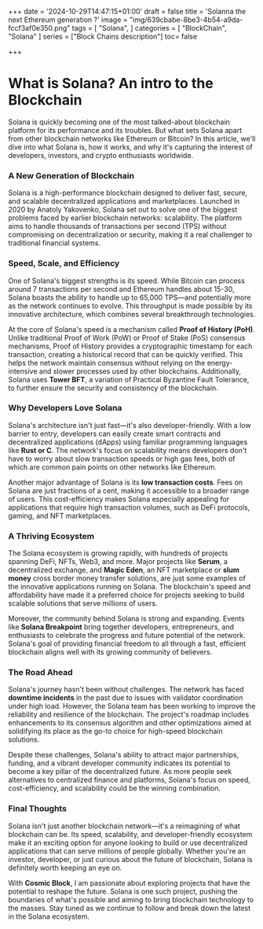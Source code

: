 +++
date = '2024-10-29T14:47:15+01:00'
draft = false
title = 'Solanna the next Ethereum generation ?'
image = "img/639cbabe-8be3-4b54-a9da-fccf3af0e350.png"
tags = [
    "Solana",
]
categories = [
    "BlockChain",
    "Solana"
]
series = ["Block Chains description"]
toc= false

+++

# **What is Solana? An intro to the Blockchain**

Solana is quickly becoming one of the most talked-about blockchain platform for its performance and its troubles. But what sets Solana apart from other blockchain networks like Ethereum or Bitcoin? In this article, we'll dive into what Solana is, how it works, and why it's capturing the interest of developers, investors, and crypto enthusiasts worldwide.
<!--more-->

### **A New Generation of Blockchain**

Solana is a high-performance blockchain designed to deliver fast, secure, and scalable decentralized applications and marketplaces. Launched in 2020 by Anatoly Yakovenko, Solana set out to solve one of the biggest problems faced by earlier blockchain networks: scalability. The platform aims to handle thousands of transactions per second (TPS) without compromising on decentralization or security, making it a real challenger to traditional financial systems.

### **Speed, Scale, and Efficiency**

One of Solana's biggest strengths is its speed. While Bitcoin can process around 7 transactions per second and Ethereum handles about 15-30, Solana boasts the ability to handle up to 65,000 TPS—and potentially more as the network continues to evolve. This throughput is made possible by its innovative architecture, which combines several breakthrough technologies.

At the core of Solana's speed is a mechanism called **Proof of History (PoH)**. Unlike traditional Proof of Work (PoW) or Proof of Stake (PoS) consensus mechanisms, Proof of History provides a cryptographic timestamp for each transaction, creating a historical record that can be quickly verified. This helps the network maintain consensus without relying on the energy-intensive and slower processes used by other blockchains. Additionally, Solana uses **Tower BFT**, a variation of Practical Byzantine Fault Tolerance, to further ensure the security and consistency of the blockchain.

### **Why Developers Love Solana**

Solana's architecture isn't just fast—it's also developer-friendly. With a low barrier to entry, developers can easily create smart contracts and decentralized applications (dApps) using familiar programming languages like **Rust or C**. The network's focus on scalability means developers don't have to worry about slow transaction speeds or high gas fees, both of which are common pain points on other networks like Ethereum.

Another major advantage of Solana is its **low transaction costs**. Fees on Solana are just fractions of a cent, making it accessible to a broader range of users. This cost-efficiency makes Solana especially appealing for applications that require high transaction volumes, such as DeFi protocols, gaming, and NFT marketplaces.

### **A Thriving Ecosystem**

The Solana ecosystem is growing rapidly, with hundreds of projects spanning DeFi, NFTs, Web3, and more. Major projects like **Serum**, a decentralized exchange, and **Magic Eden**, an NFT marketplace or **slum money** cross border money transfer solutions, are just some examples of the innovative applications running on Solana. The blockchain's speed and affordability have made it a preferred choice for projects seeking to build scalable solutions that serve millions of users.

Moreover, the community behind Solana is strong and expanding. Events like **Solana Breakpoint** bring together developers, entrepreneurs, and enthusiasts to celebrate the progress and future potential of the network. Solana's goal of providing financial freedom to all through a fast, efficient blockchain aligns well with its growing community of believers.

### **The Road Ahead**

Solana's journey hasn't been without challenges. The network has faced **downtime incidents** in the past due to issues with validator coordination under high load. However, the Solana team has been working to improve the reliability and resilience of the blockchain. The project's roadmap includes enhancements to its consensus algorithm and other optimizations aimed at solidifying its place as the go-to choice for high-speed blockchain solutions.

Despite these challenges, Solana's ability to attract major partnerships, funding, and a vibrant developer community indicates its potential to become a key pillar of the decentralized future. As more people seek alternatives to centralized finance and platforms, Solana's focus on speed, cost-efficiency, and scalability could be the winning combination.

### **Final Thoughts**

Solana isn't just another blockchain network—it's a reimagining of what blockchain can be. Its speed, scalability, and developer-friendly ecosystem make it an exciting option for anyone looking to build or use decentralized applications that can serve millions of people globally. Whether you're an investor, developer, or just curious about the future of blockchain, Solana is definitely worth keeping an eye on.

With **Cosmic Block**, I am passionate about exploring projects that have the potential to reshape the future. Solana is one such project, pushing the boundaries of what's possible and aiming to bring blockchain technology to the masses. Stay tuned as we continue to follow and break down the latest in the Solana ecosystem.

